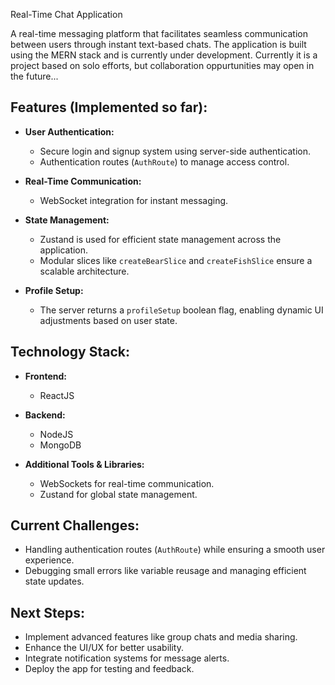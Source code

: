 Real-Time Chat Application  

A real-time messaging platform that facilitates seamless communication between users through instant text-based chats. The application is built using the MERN stack and is currently under development. Currently it is a project based on solo efforts, but collaboration oppurtunities may open in the future...

## Features (Implemented so far):  
- **User Authentication:**  
  - Secure login and signup system using server-side authentication.  
  - Authentication routes (`AuthRoute`) to manage access control.  

- **Real-Time Communication:**  
  - WebSocket integration for instant messaging.  

- **State Management:**  
  - Zustand is used for efficient state management across the application.  
  - Modular slices like `createBearSlice` and `createFishSlice` ensure a scalable architecture.  

- **Profile Setup:**  
  - The server returns a `profileSetup` boolean flag, enabling dynamic UI adjustments based on user state.  

## Technology Stack:  
- **Frontend:**  
  - ReactJS  

- **Backend:**  
  - NodeJS  
  - MongoDB  

- **Additional Tools & Libraries:**  
  - WebSockets for real-time communication.  
  - Zustand for global state management.  

## Current Challenges:  
- Handling authentication routes (`AuthRoute`) while ensuring a smooth user experience.  
- Debugging small errors like variable reusage and managing efficient state updates.  

## Next Steps:  
- Implement advanced features like group chats and media sharing.  
- Enhance the UI/UX for better usability.  
- Integrate notification systems for message alerts.  
- Deploy the app for testing and feedback.  
